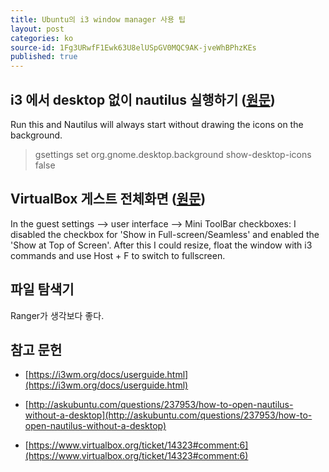 ```yaml
---
title: Ubuntu의 i3 window manager 사용 팁
layout: post
categories: ko
source-id: 1Fg3URwfF1Ewk63U8elUSpGV0MQC9AK-jveWhBPhzKEs
published: true
---
```

## i3 에서 desktop 없이 nautilus 실행하기 ([원문](http://askubuntu.com/questions/237953/how-to-open-nautilus-without-a-desktop))

Run this and Nautilus will always start without drawing the icons on the background.

> gsettings set org.gnome.desktop.background show-desktop-icons false

## VirtualBox 게스트 전체화면 ([원문](https://www.virtualbox.org/ticket/14323#comment:6))

In the guest settings --> user interface --> Mini ToolBar checkboxes: I disabled the checkbox for 'Show in Full-screen/Seamless' and enabled the 'Show at Top of Screen'. After this I could resize, float the window with i3 commands and use Host + F to switch to fullscreen.

## 파일 탐색기

Ranger가 생각보다 좋다.

## 참고 문헌

* [https://i3wm.org/docs/userguide.html](https://i3wm.org/docs/userguide.html)

* [http://askubuntu.com/questions/237953/how-to-open-nautilus-without-a-desktop](http://askubuntu.com/questions/237953/how-to-open-nautilus-without-a-desktop)

* [https://www.virtualbox.org/ticket/14323#comment:6](https://www.virtualbox.org/ticket/14323#comment:6)

